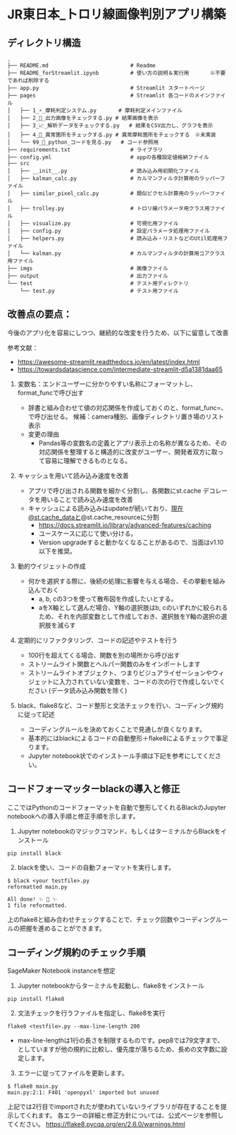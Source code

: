 # JR東日本_トロリ線画像判別アプリ構築
## ディレクトリ構造
```
.
├── README.md                          # Readme
├── README_forStreamlit.ipynb          # 使い方の説明＆実行用　　　　※不要であれば削除する
├── app.py                             # Streamlit スタートページ
├── pages                              # Streamlit 各コードのメインファイル
│   ├── 1_⚡_摩耗判定システム.py       # 摩耗判定メインファイル
│   ├── 2_📸_出力画像をチェックする.py # 結果画像を表示
│   ├── 3_📈_解析データをチェックする.py   # 結果をCSV出力し、グラフを表示
│   ├── 4_🔎_異常箇所をチェックする.py # 異常摩耗箇所をチェックする　※未実装
│   └── 99_🍣_python_コードを見る.py   # コード参照用
├── requirements.txt                   # ライブラリ
├── config.yml                         # appの各種設定値格納ファイル
├── src
│   ├── __init__.py                    # 読み込み用初期化ファイル
│   ├── kalman_calc.py                 # カルマンフィルタ計算用のラッパーファイル
│   ├── similar_pixel_calc.py          # 類似ピクセル計算用のラッパーファイル
│   ├── trolley.py                     # トロリ線パラメータ用クラス用ファイル
│   ├── visualize.py                   # 可視化用ファイル
│   ├── config.py                      # 設定パラメータ処理用ファイル
│   ├── helpers.py                     # 読み込み・リストなどのUtil処理用ファイル
│   └── kalman.py                      # カルマンフィルタの計算用コアクラス用ファイル
├── imgs                               # 画像ファイル
├── output                             # 出力ファイル
└── test                               # テスト用ディレクトリ
    └── test.py                        # テスト用ファイル
```

## 改善点の要点：
今後のアプリ化を容易にしつつ、継続的な改変を行うため、以下に留意して改善

参考文献：
* https://awesome-streamlit.readthedocs.io/en/latest/index.html
* https://towardsdatascience.com/intermediate-streamlit-d5a1381daa65

1. 変数名：エンドユーザーに分かりやすい名称にフォーマットし、format_funcで呼び出す
    * 辞書と組み合わせて値の対応関係を作成しておくのと、format_func=、で呼び出せる。
    候補：camera種別、画像ディレクトリ置き場のリスト表示
    * 変更の理由
        * Pandas等の変数名の定義とアプリ表示上の名称が異なるため、その対応関係を整理すると構造的に改変がユーザー、開発者双方に取って容易に理解できるものとなる。

2. キャッシュを用いて読み込み速度を改善
    * アプリで呼び出される関数を細かく分割し、各関数にst.cache デコレータを用いることで読み込み速度を改善
    * キャッシュによる読み込みはupdateが続いており、現在@st.cache_dataと@st.cache_resourceに分割
        * https://docs.streamlit.io/library/advanced-features/caching
        * ユースケースに応じて使い分ける。
        * Version upgradeすると動かなくなることがあるので、当面はv1.10以下を推奨。

3. 動的ウイジェットの作成
    * 何かを選択する際に、後続の処理に影響を与える場合、その挙動を組み込んでおく
        * a, b, cの3つを使って散布図を作成したいとする。
        * aをX軸として選んだ場合、Y軸の選択肢はb, cのいずれかに絞られるため、それを内部変数として作成しておき、選択肢をY軸の選択の選択肢を減らす

4. 定期的にリファクタリング、コードの記述やテストを行う
    * 100行を超えてくる場合、関数を別の場所から呼び出す
    * ストリームライト関数とヘルパー関数のみをインポートします
    * ストリームライトオブジェクト、つまりビジュアライゼーションやウィジェットに入力されていない変数を、コードの次の行で作成しないでください (データ読み込み関数を除く)

5. black、flake8など、コード整形と文法チェックを行い、コーディング規約に従って記述
    * コーディングルールを決めておくことで見通しが良くなります。
    * 基本的にはblackによるコードの自動整形＋flake8によるチェックで事足ります。
    * Jupyter notebook状でのインストール手順は下記を参考にしてください。

## コードフォーマッターblackの導入と修正
ここではPythonのコードフォーマットを自動で整形してくれるBlackのJupyter notebookへの導入手順と修正手順を示します。

1. Jupyter notebookのマジックコマンド、もしくはターミナルからBlackをインストール
```
pip install black
```

2. blackを使い、コードの自動フォーマットを実行します。
```
$ black <your testfile>.py
reformatted main.py

All done! ✨ 🍰 ✨
1 file reformatted.
```
上のflake8と組み合わせチェックすることで、チェック回数やコーディングルールの把握を進めることができます。

## コーディング規約のチェック手順
SageMaker Notebook instanceを想定

1. Jupyter notebookからターミナルを起動し、flake8をインストール
```
pip install flake8
```

2. 文法チェックを行うファイルを指定し、flake8を実行
```
flake8 <testfile>.py --max-line-length 200
```
* max-line-lengthは1行の長さを制限するものです。pep8では79文字まで、としていますが他の規約に比較し、優先度が落ちるため、長めの文字数に設定します。

3. エラーに従ってファイルを更新します。
```
$ flake8 main.py
main.py:2:1: F401 'openpyxl' imported but unused
```
上記では2行目でimportされたが使われていないライブラリが存在することを提示してくれます。
各エラーの詳細と修正方針については、公式ページを参照してください。
https://flake8.pycqa.org/en/2.6.0/warnings.html